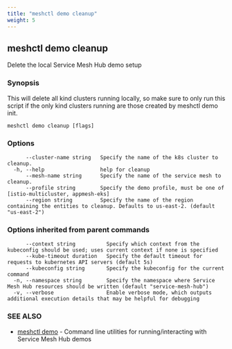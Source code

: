 ```yaml
---
title: "meshctl demo cleanup"
weight: 5
---
```

## meshctl demo cleanup

Delete the local Service Mesh Hub demo setup

### Synopsis

This will delete all kind clusters running locally, so make sure to only run this script if the only kind clusters running are those created by meshctl demo init.

```
meshctl demo cleanup [flags]
```

### Options

```
      --cluster-name string   Specify the name of the k8s cluster to cleanup.
  -h, --help                  help for cleanup
      --mesh-name string      Specify the name of the service mesh to cleanup.
      --profile string        Specify the demo profile, must be one of [istio-multicluster, appmesh-eks]
      --region string         Specify the name of the region containing the entities to cleanup. Defaults to us-east-2. (default "us-east-2")
```

### Options inherited from parent commands

```
      --context string          Specify which context from the kubeconfig should be used; uses current context if none is specified
      --kube-timeout duration   Specify the default timeout for requests to kubernetes API servers (default 5s)
      --kubeconfig string       Specify the kubeconfig for the current command
  -n, --namespace string        Specify the namespace where Service Mesh Hub resources should be written (default "service-mesh-hub")
  -v, --verbose                 Enable verbose mode, which outputs additional execution details that may be helpful for debugging
```

### SEE ALSO

* [meshctl demo](../meshctl_demo)	 - Command line utilities for running/interacting with Service Mesh Hub demos

